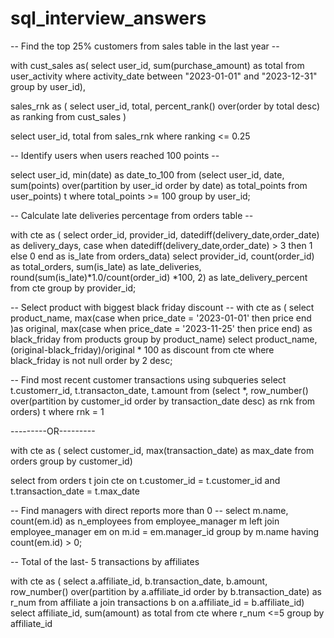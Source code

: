 # sql_interview_answers


-- Find the top 25% customers from sales table in the last year --

with cust_sales as(
select 
user_id,
sum(purchase_amount) as total
from user_activity
where activity_date between "2023-01-01" and "2023-12-31"
group by user_id),

sales_rnk as (
select 
user_id,
total,
percent_rank() over(order by total desc) as ranking
from cust_sales
)

select 
user_id,
total
from sales_rnk
where ranking <= 0.25

-- Identify users when users reached 100 points --

select
user_id,
min(date) as date_to_100
from
(select 
user_id,
date,
sum(points)
over(partition by user_id
order by date) as total_points
from user_points) t
where total_points >= 100
group by user_id;

-- Calculate late deliveries percentage from orders table --

with cte as (
select 
order_id,
provider_id,
datediff(delivery_date,order_date) as delivery_days,
case 
	when datediff(delivery_date,order_date) 
	> 3 
	then 1 
	else 0 
	end as is_late
from orders_data)
select 
provider_id,
count(order_id) as total_orders,
sum(is_late) as late_deliveries,
round(sum(is_late)*1.0/count(order_id) *100, 2) as late_delivery_percent
from cte 
group by provider_id;

-- Select product with biggest black friday discount --
with cte as (
select 
product_name,
max(case when price_date = '2023-01-01'
	then price end )as original,
max(case when price_date = '2023-11-25'
	then price end) as black_friday
from products
group by product_name)
select 
product_name,
(original-black_friday)/original * 100
as discount
from cte
where black_friday is not null
order by 2 desc;

-- Find most recent customer transactions using subqueries
select
t.customerr_id,
t.transacton_date,
t.amount
from
(select 
*,
row_number() 
over(partition by customer_id order by transaction_date desc) as rnk
from orders) t
where rnk = 1

---------OR---------

with cte as (
select 
customer_id,
max(transaction_date) as max_date
from orders
group by customer_id)

select 
from orders t
join cte on
t.customer_id = t.customer_id
and t.transaction_date = t.max_date

-- Find managers with direct reports more than 0 --
select 
m.name,
count(em.id) as n_employees
from employee_manager m 
left join employee_manager em 
on m.id = em.manager_id
group by m.name
having count(em.id) > 0;

-- Total of the last- 5 transactions by affiliates

with cte as (
select 
a.affiliate_id, 
b.transaction_date,
b.amount,
row_number()
	over(partition by a.affiliate_id
	order by b.transaction_date) as r_num
from affiliate a 
join transactions b
on a.affiliate_id = b.affiliate_id)
 select
 affiliate_id,
 sum(amount) as total
 from cte
 where r_num <=5
 group by affiliate_id
 
 

